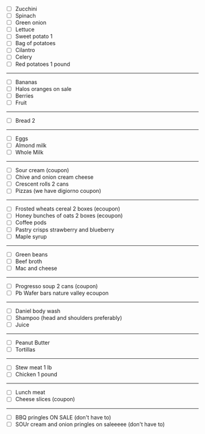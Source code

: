 - [ ] Zucchini
- [ ] Spinach
- [ ] Green onion
- [ ] Lettuce
- [ ] Sweet potato 1
- [ ] Bag of potatoes
- [ ] Cilantro
- [ ] Celery
- [ ] Red potatoes 1 pound
---
- [ ] Bananas
- [ ] Halos oranges on sale
- [ ] Berries
- [ ] Fruit
---
- [ ] Bread 2
---
- [ ] Eggs
- [ ] Almond milk
- [ ] Whole Milk
---
- [ ] Sour cream (coupon)
- [ ] Chive and onion cream cheese
- [ ] Crescent rolls 2 cans
- [ ] Pizzas (we have digiorno coupon)
---
- [ ] Frosted wheats cereal 2 boxes (ecoupon)
- [ ] Honey bunches of oats 2 boxes (ecoupon)
- [ ] Coffee pods
- [ ] Pastry crisps strawberry and blueberry 
- [ ] Maple syrup
---
- [ ] Green beans
- [ ] Beef broth
- [ ] Mac and cheese
---
- [ ] Progresso soup 2 cans (coupon)
- [ ] Pb Wafer bars nature valley ecoupon
---
- [ ] Daniel body wash
- [ ] Shampoo (head and shoulders preferably)
- [ ] Juice
---
- [ ] Peanut Butter 
- [ ] Tortillas
---
- [ ] Stew meat 1 lb
- [ ] Chicken 1 pound
---
- [ ] Lunch meat 
- [ ] Cheese slices (coupon)
---
- [ ] BBQ pringles ON SALE (don't have to)
- [ ] SOUr cream and onion pringles on saleeeee (don't have to)
